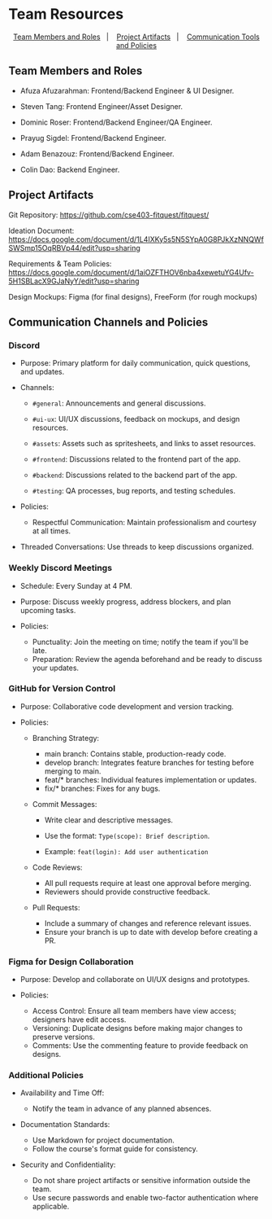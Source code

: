 # Team Resources

<p align="center">
<a href="#team-members-and-roles">Team Members and Roles</a>&nbsp;&nbsp;&nbsp;|&nbsp;&nbsp;&nbsp;
<a href="#project-artifacts">Project Artifacts</a>&nbsp;&nbsp;&nbsp;|&nbsp;&nbsp;&nbsp;
<a href="#communication-channels-and-policies">Communication Tools and Policies</a>
</p>

## Team Members and Roles
- Afuza Afuzarahman: Frontend/Backend Engineer & UI Designer.

- Steven Tang: Frontend Engineer/Asset Designer.

- Dominic Roser: Frontend/Backend Engineer/QA Engineer.

- Prayug Sigdel: Frontend/Backend Engineer.

- Adam Benazouz: Frontend/Backend Engineer.

- Colin Dao: Backend Engineer.


## Project Artifacts
Git Repository: https://github.com/cse403-fitquest/fitquest/

Ideation Document: https://docs.google.com/document/d/1L4IXKy5s5N5SYpA0G8PJkXzNNQWfSWSmp15OqRBVp44/edit?usp=sharing

Requirements & Team Policies: https://docs.google.com/document/d/1aiOZFTHOV6nba4xewetuYG4Ufv-5H1SBLacX9GJaNyY/edit?usp=sharing

Design Mockups: Figma (for final designs), FreeForm (for rough mockups)


## Communication Channels and Policies
### Discord

- Purpose: Primary platform for daily communication, quick questions, and updates.

- Channels:
    - ```#general```: Announcements and general discussions.

    - ```#ui-ux```: UI/UX discussions, feedback on mockups, and design resources.

    - ```#assets```: Assets such as spritesheets, and links to asset resources.

    - ```#frontend```: Discussions related to the frontend part of the app.

    - ```#backend```: Discussions related to the backend part of the app.

    - ```#testing```: QA processes, bug reports, and testing schedules.

- Policies:
    - Respectful Communication: Maintain professionalism and courtesy at all times.

- Threaded Conversations: Use threads to keep discussions organized.

### Weekly Discord Meetings
- Schedule: Every Sunday at 4 PM.

- Purpose: Discuss weekly progress, address blockers, and plan upcoming tasks.

- Policies:
    - Punctuality: Join the meeting on time; notify the team if you'll be late.
    - Preparation: Review the agenda beforehand and be ready to discuss your updates.

### GitHub for Version Control
- Purpose: Collaborative code development and version tracking.

- Policies:

    - Branching Strategy:

        - main branch: Contains stable, production-ready code.
        - develop branch: Integrates feature branches for testing before merging to main.
        - feat/* branches: Individual features implementation or updates.
        - fix/* branches: Fixes for any bugs.

    - Commit Messages:

        - Write clear and descriptive messages.

        - Use the format: ```Type(scope): Brief description```.

        - Example: ```feat(login): Add user authentication```

    - Code Reviews:
        - All pull requests require at least one approval before merging.
        - Reviewers should provide constructive feedback.

    - Pull Requests:
        - Include a summary of changes and reference relevant issues.
        - Ensure your branch is up to date with develop before creating a PR.

### Figma for Design Collaboration
- Purpose: Develop and collaborate on UI/UX designs and prototypes.

- Policies:

    - Access Control: Ensure all team members have view access; designers have edit access.
    - Versioning: Duplicate designs before making major changes to preserve versions.
    - Comments: Use the commenting feature to provide feedback on designs.

### Additional Policies
- Availability and Time Off:
    - Notify the team in advance of any planned absences.

- Documentation Standards:

    - Use Markdown for project documentation.
    - Follow the course's format guide for consistency.

- Security and Confidentiality:
    - Do not share project artifacts or sensitive information outside the team.
    - Use secure passwords and enable two-factor authentication where applicable.